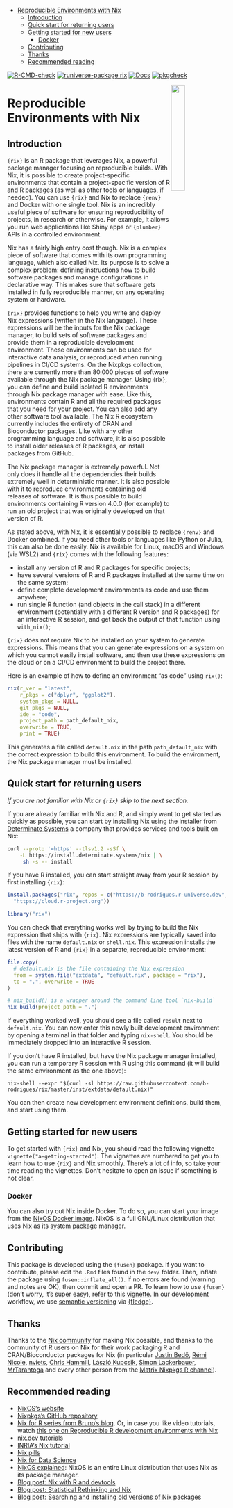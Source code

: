 
- [Reproducible Environments with
  Nix](#reproducible-environments-with-nix)
  - [Introduction](#introduction)
  - [Quick start for returning users](#quick-start-for-returning-users)
  - [Getting started for new users](#getting-started-for-new-users)
    - [Docker](#docker)
  - [Contributing](#contributing)
  - [Thanks](#thanks)
  - [Recommended reading](#recommended-reading)

<!-- badges: start -->

[![R-CMD-check](https://github.com/b-rodrigues/rix/actions/workflows/R-CMD-check.yaml/badge.svg)](https://github.com/b-rodrigues/rix/actions/workflows/R-CMD-check.yaml)
[![runiverse-package
rix](https://b-rodrigues.r-universe.dev/badges/rix?scale=1&color=pink&style=round)](https://b-rodrigues.r-universe.dev/rix)
[![Docs](https://img.shields.io/badge/docs-release-blue.svg)](https://b-rodrigues.github.io/rix)
[![pkgcheck](https://github.com/b-rodrigues/rix/workflows/pkgcheck/badge.svg)](https://github.com/b-rodrigues/rix/actions?query=workflow%3Apkgcheck)
<!-- badges: end -->

<!-- README.md is generated from README.Rmd. Please edit that file -->

<img src="man/figures/logo.png" align="right" style="width: 25%;"/>

# Reproducible Environments with Nix

## Introduction

`{rix}` is an R package that leverages Nix, a powerful package manager
focusing on reproducible builds. With Nix, it is possible to create
project-specific environments that contain a project-specific version of
R and R packages (as well as other tools or languages, if needed). You
can use `{rix}` and Nix to replace `{renv}` and Docker with one single
tool. Nix is an incredibly useful piece of software for ensuring
reproducibility of projects, in research or otherwise. For example, it
allows you run web applications like Shiny apps or `{plumber}` APIs in a
controlled environment.

Nix has a fairly high entry cost though. Nix is a complex piece of
software that comes with its own programming language, which also called
Nix. Its purpose is to solve a complex problem: defining instructions
how to build software packages and manage configurations in declarative
way. This makes sure that software gets installed in fully reproducible
manner, on any operating system or hardware.

`{rix}` provides functions to help you write and deploy Nix expressions
(written in the Nix language). These expressions will be the inputs for
the Nix package manager, to build sets of software packages and provide
them in a reproducible development environment. These environments can
be used for interactive data analysis, or reproduced when running
pipelines in CI/CD systems. On the Nixpkgs collection, there are
currently more than 80.000 pieces of software available through the Nix
package manager. Using {rix}, you can define and build isolated R
environments through Nix package manager with ease. Like this,
environments contain R and all the required packages that you need for
your project. You can also add any other software tool available. The
Nix R ecosystem currently includes the entirety of CRAN and Bioconductor
packages. Like with any other programming language and software, it is
also possible to install older releases of R packages, or install
packages from GitHub.

The Nix package manager is extremely powerful. Not only does it handle
all the dependencies their builds extremely well in deterministic
manner. It is also possible with it to reproduce environments containing
old releases of software. It is thus possible to build environments
containing R version 4.0.0 (for example) to run an old project that was
originally developed on that version of R.

As stated above, with Nix, it is essentially possible to replace
`{renv}` and Docker combined. If you need other tools or languages like
Python or Julia, this can also be done easily. Nix is available for
Linux, macOS and Windows (via WSL2) and `{rix}` comes with the following
features:

- install any version of R and R packages for specific projects;
- have several versions of R and R packages installed at the same time
  on the same system;
- define complete development environments as code and use them
  anywhere;
- run single R function (and objects in the call stack) in a different
  environment (potentially with a different R version and R packages)
  for an interactive R session, and get back the output of that function
  using `with_nix()`;

`{rix}` does not require Nix to be installed on your system to generate
expressions. This means that you can generate expressions on a system on
which you cannot easily install software, and then use these expressions
on the cloud or on a CI/CD environment to build the project there.

Here is an example of how to define an environment “as code” using
`rix()`:

``` r
rix(r_ver = "latest",
    r_pkgs = c("dplyr", "ggplot2"),
    system_pkgs = NULL,
    git_pkgs = NULL,
    ide = "code",
    project_path = path_default_nix,
    overwrite = TRUE,
    print = TRUE)
```

This generates a file called `default.nix` in the path
`path_default_nix` with the correct expression to build this
environment. To build the environment, the Nix package manager must be
installed.

## Quick start for returning users

*If you are not familiar with Nix or `{rix}` skip to the next section.*

If you are already familiar with Nix and R, and simply want to get
started as quickly as possible, you can start by installing Nix using
the installer from [Determinate
Systems](https://determinate.systems/posts/determinate-nix-installer) a
company that provides services and tools built on Nix:

``` sh
curl --proto '=https' --tlsv1.2 -sSf \
    -L https://install.determinate.systems/nix | \
     sh -s -- install
```

If you have R installed, you can start straight away from your R session
by first installing `{rix}`:

``` r
install.packages("rix", repos = c("https://b-rodrigues.r-universe.dev",
  "https://cloud.r-project.org"))

library("rix")
```

You can check that everything works well by trying to build the Nix
expression that ships with `{rix}`. Nix expressions are typically saved
into files with the name `default.nix` or `shell.nix`. This expression
installs the latest version of R and `{rix}` in a separate, reproducible
environment:

``` r
file.copy(
  # default.nix is the file containing the Nix expression
  from = system.file("extdata", "default.nix", package = "rix"),
  to = ".", overwrite = TRUE
)

# nix_build() is a wrapper around the command line tool `nix-build`
nix_build(project_path = ".")
```

If everything worked well, you should see a file called `result` next to
`default.nix`. You can now enter this newly built development
environment by opening a terminal in that folder and typing `nix-shell`.
You should be immediately dropped into an interactive R session.

If you don’t have R installed, but have the Nix package manager
installed, you can run a temporary R session with R using this command
(it will build the same environment as the one above):

    nix-shell --expr "$(curl -sl https://raw.githubusercontent.com/b-rodrigues/rix/master/inst/extdata/default.nix)"

You can then create new development environment definitions, build them,
and start using them.

## Getting started for new users

To get started with `{rix}` and Nix, you should read the following
vignette `vignette("a-getting-started")`. The vignettes are numbered to
get you to learn how to use `{rix}` and Nix smoothly. There’s a lot of
info, so take your time reading the vignettes. Don’t hesitate to open an
issue if something is not clear.

### Docker

You can also try out Nix inside Docker. To do so, you can start your
image from the [NixOS Docker
image](https://hub.docker.com/r/nixos/nix/). NixOS is a full GNU/Linux
distribution that uses Nix as its system package manager.

## Contributing

This package is developed using the `{fusen}` package. If you want to
contribute, please edit the `.Rmd` files found in the `dev/` folder.
Then, inflate the package using `fusen::inflate_all()`. If no errors are
found (warning and notes are OK), then commit and open a PR. To learn
how to use `{fusen}` (don’t worry, it’s super easy), refer to this
[vignette](https://thinkr-open.github.io/fusen/articles/How-to-use-fusen.html).
In our development workflow, we use [semantic
versioning](https://semver.org) via
[{fledge}](https://fledge.cynkra.com).

## Thanks

Thanks to the [Nix community](https://nixos.org/community/) for making
Nix possible, and thanks to the community of R users on Nix for their
work packaging R and CRAN/Bioconductor packages for Nix (in particular
[Justin Bedő](https://github.com/jbedo), [Rémi
Nicole](https://github.com/minijackson),
[nviets](https://github.com/nviets), [Chris
Hammill](https://github.com/cfhammill), [László
Kupcsik](https://github.com/Kupac), [Simon
Lackerbauer](https://github.com/ciil),
[MrTarantoga](https://github.com/MrTarantoga) and every other person
from the [Matrix Nixpkgs R channel](https://matrix.to/#/#r:nixos.org)).

## Recommended reading

- [NixOS’s website](https://nixos.org/)
- [Nixpkgs’s GitHub repository](https://github.com/NixOS/nixpkgs)
- [Nix for R series from Bruno’s
  blog](https://www.brodrigues.co/tags/nix/). Or, in case you like video
  tutorials, watch [this one on Reproducible R development environments
  with Nix](https://www.youtube.com/watch?v=c1LhgeTTxaI)
- [nix.dev
  tutorials](https://nix.dev/tutorials/first-steps/towards-reproducibility-pinning-nixpkgs#pinning-nixpkgs)
- [INRIA’s Nix
  tutorial](https://nix-tutorial.gitlabpages.inria.fr/nix-tutorial/installation.html)
- [Nix pills](https://nixos.org/guides/nix-pills/)
- [Nix for Data
  Science](https://github.com/nix-community/nix-data-science)
- [NixOS explained](https://christitus.com/nixos-explained/): NixOS is
  an entire Linux distribution that uses Nix as its package manager.
- [Blog post: Nix with R and
  devtools](https://rgoswami.me/posts/nix-r-devtools/)
- [Blog post: Statistical Rethinking and
  Nix](https://rgoswami.me/posts/rethinking-r-nix/)
- [Blog post: Searching and installing old versions of Nix
  packages](https://lazamar.github.io/download-specific-package-version-with-nix/)
